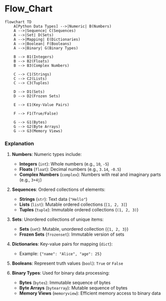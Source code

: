 # Flow_Chart
```mermaid
flowchart TD
    A[Python Data Types] -->|Numeric| B(Numbers)
    A -->|Sequence| C(Sequences)
    A -->|Set| D(Sets)
    A -->|Mapping| E(Dictionaries)
    A -->|Boolean| F(Booleans)
    A -->|Binary| G(Binary Types)
    
    B --> B1(Integers)
    B --> B2(Floats)
    B --> B3(Complex Numbers)
    
    C --> C1(Strings)
    C --> C2(Lists)
    C --> C3(Tuples)
    
    D --> D1(Sets)
    D --> D2(Frozen Sets)
    
    E --> E1(Key-Value Pairs)
    
    F --> F1(True/False)
    
    G --> G1(Bytes)
    G --> G2(Byte Arrays)
    G --> G3(Memory Views)
```


### Explanation
1. **Numbers**: Numeric types include:
   - **Integers** (`int`): Whole numbers (e.g., `10`, `-5`)
   - **Floats** (`float`): Decimal numbers (e.g., `3.14`, `-0.5`)
   - **Complex Numbers** (`complex`): Numbers with real and imaginary parts (e.g., `3+4j`)

2. **Sequences**: Ordered collections of elements:
   - **Strings** (`str`): Text data (`"Hello"`)
   - **Lists** (`list`): Mutable ordered collections (`[1, 2, 3]`)
   - **Tuples** (`tuple`): Immutable ordered collections (`(1, 2, 3)`) 

3. **Sets**: Unordered collections of unique items:
   - **Sets** (`set`): Mutable, unordered collection (`{1, 2, 3}`)
   - **Frozen Sets** (`frozenset`): Immutable version of sets

4. **Dictionaries**: Key-value pairs for mapping (`dict`): 
   - Example: `{"name": "Alice", "age": 25}`

5. **Booleans**: Represent truth values (`bool`): `True` or `False`

6. **Binary Types**: Used for binary data processing:
   - **Bytes** (`bytes`): Immutable sequence of bytes
   - **Byte Arrays** (`bytearray`): Mutable sequence of bytes
   - **Memory Views** (`memoryview`): Efficient memory access to binary data
